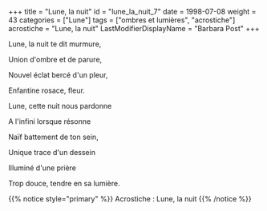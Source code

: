 +++
title = "Lune, la nuit"
id = "lune_la_nuit_7"
date = 1998-07-08
weight = 43
categories = ["Lune"]
tags = ["ombres et lumières", "acrostiche"]
acrostiche = "Lune, la nuit"
LastModifierDisplayName = "Barbara Post"
+++

Lune, la nuit te dit murmure,

Union d'ombre et de parure,

Nouvel éclat bercé d'un pleur,

Enfantine rosace, fleur.

Lune, cette nuit nous pardonne

A l'infini lorsque résonne

Naïf battement de ton sein,

Unique trace d'un dessein

Illuminé d'une prière

Trop douce, tendre en sa lumière.

{{% notice style="primary" %}}
Acrostiche : Lune, la nuit
{{% /notice %}}

